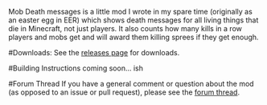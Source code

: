 Mob Death messages is a little mod I wrote in my spare time (originally as an easter egg in EER) which shows death messages for all living things that die in Minecraft, not just players.  It also counts how many kills in a row players and mobs get and will award them killing sprees if they get enough. 

#Downloads:
See the [releases page](https://github.com/multiplemonomials/Mob-Death-Messages/releases) for downloads.

#Building Instructions
coming soon... ish

#Forum Thread
If you have a general comment or question about the mod (as opposed to an issue or pull request), please see the [forum thread](http://www.minecraftforum.net/forums/mapping-and-modding/minecraft-mods/2391488-mob-death-messages).
